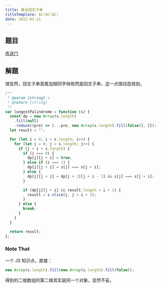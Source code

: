 ```yaml
---
title: 最长回文子串
titleTemplate: AC!AC!AC!
date: 2022-02-21
---
```


## 题目

[传送门](https://leetcode-cn.com/problems/longest-palindromic-substring/)

## 解题

很显然，回文子串首尾加相同字母依然是回文子串，这一点很动态规划。

```js
/**
 * @param {string} s
 * @return {string}
 */
var longestPalindrome = function (s) {
  const dp = new Array(s.length)
    .fill(null)
    .reduce((pre) => [...pre, new Array(s.length).fill(false)], []);
  let result = "";

  for (let i = 0; i < s.length; i++) {
    for (let j = 0; j < s.length; j++) {
      if (j + i < s.length) {
        if (i === 0) {
          dp[j][j + i] = true;
        } else if (i === 1) {
          dp[j][j + i] = s[j] === s[j + i];
        } else {
          dp[j][j + i] = dp[j + 1][j + i - 1] && s[j] === s[j + i];
        }

        if (dp[j][j + i] && result.length < i + 1) {
          result = s.slice(j, j + i + 1);
        }
      } else {
        break;
      }
    }
  }

  return result;
};
```

### Note That

一个 JS 知识点，直接：

```js
new Array(s.length).fill(new Array(s.length).fill(false));
```

得到的二维数组的第二维其实是同一个对象，显然不妥。
